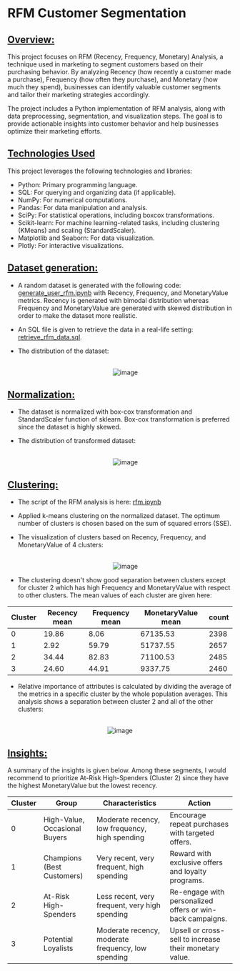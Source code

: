 # RFM Customer Segmentation
## <ins> Overview: </ins> <br /> 
This project focuses on RFM (Recency, Frequency, Monetary) Analysis, a technique used in marketing to segment customers based on their purchasing behavior. By analyzing Recency (how recently a customer made a purchase), Frequency (how often they purchase), and Monetary (how much they spend), businesses can identify valuable customer segments and tailor their marketing strategies accordingly.

The project includes a Python implementation of RFM analysis, along with data preprocessing, segmentation, and visualization steps. The goal is to provide actionable insights into customer behavior and help businesses optimize their marketing efforts.

##  <ins> Technologies Used <ins> <br /> 

This project leverages the following technologies and libraries:

* Python: Primary programming language.
* SQL: For querying and organizing data (if applicable).
* NumPy: For numerical computations.
* Pandas: For data manipulation and analysis.
* SciPy: For statistical operations, including boxcox transformations.
* Scikit-learn: For machine learning-related tasks, including clustering (KMeans) and scaling (StandardScaler).
* Matplotlib and Seaborn: For data visualization.
* Plotly: For interactive visualizations.

##  <ins> Dataset generation: </ins> <br /> 
* A random dataset is generated with the following code: [generate_user_rfm.ipynb](generate_user_rfm.ipynb) with Recency, Frequency, and MonetaryValue metrics. Recency is generated with bimodal distribution whereas Frequency and MonetaryValue are generated with skewed distribution in order to make the dataset more realistic. <br />
* An SQL file is given to retrieve the data in a real-life setting: [retrieve_rfm_data.sql](retrieve_rfm_data.sql). <br />
* The distribution of the dataset: <br /> <br />

  <div align="center">
    
  ![image](https://github.com/user-attachments/assets/587bec41-6a22-4928-9c1f-8c7a578d3c23)
  
   </div>
   
##  <ins> Normalization: </ins> <br /> 
* The dataset is normalized with box-cox transformation and StandardScaler function of sklearn. Box-cox transformation is preferred since the dataset is highly skewed. <br /> 
* The distribution of transformed dataset: <br /> <br />

  <div align="center">
    
  ![image](https://github.com/user-attachments/assets/1ac68178-888b-469e-b505-55734227c87f)
  
   </div>
   
##  <ins> Clustering: </ins> <br /> 
* The script of the RFM analysis is here: [rfm.ipynb](rfm.ipynb)
* Applied k-means clustering on the normalized dataset. The optimum number of clusters is chosen based on the sum of squared errors (SSE). <br />
* The visualization of clusters based on Recency, Frequency, and MonetaryValue of 4 clusters: <br /> <br />
  <div align="center">
    
  ![image](https://github.com/user-attachments/assets/4d84c072-2539-4cfb-bf64-9d061d5c097a)

  </div>
* The clustering doesn't show good separation between clusters except for cluster 2 which has high Frequency and MonetaryValue with respect to other clusters. The mean values of each cluster are given here: <br />

<div align="center">
  
| Cluster | Recency mean | Frequency mean | MonetaryValue mean | count |
|---------|--------------|----------------|--------------------|-------|
| 0       | 19.86        | 8.06           | 67135.53           | 2398  |
| 1       | 2.92         | 59.79          | 51737.55           | 2657  |
| 2       | 34.44        | 82.83          | 71100.53           | 2485  |
| 3       | 24.60        | 44.91          | 9337.75            | 2460  |
  
</div>

* Relative importance of attributes is calculated by dividing the average of the metrics in a specific cluster by the whole population averages. This analysis shows a separation between cluster 2 and all of the other clusters: <br /> <br />

 <div align="center">
   
 ![image](https://github.com/user-attachments/assets/a32039ee-79a0-4874-8c17-3b04f2cb4d20)
 
 </div>

 ##  <ins> Insights: </ins> <br />

A summary of the insights is given below. Among these segments, I would recommend to prioritize At-Risk High-Spenders (Cluster 2) since they have the highest MonetaryValue but the lowest recency.

<div align="center">
  
| Cluster | Group                     | Characteristics                                                                 | Action                                                                 |
|---------|---------------------------|---------------------------------------------------------------------------------|------------------------------------------------------------------------|
| 0       | High-Value, Occasional Buyers | Moderate recency, low frequency, high spending                                 | Encourage repeat purchases with targeted offers.                       |
| 1       | Champions (Best Customers) | Very recent, very frequent, high spending                                      | Reward with exclusive offers and loyalty programs.                     |
| 2       | At-Risk High-Spenders      | Less recent, very frequent, very high spending                                 | Re-engage with personalized offers or win-back campaigns.              |
| 3       | Potential Loyalists        | Moderate recency, moderate frequency, low spending                             | Upsell or cross-sell to increase their monetary value.                 |

 </div>
